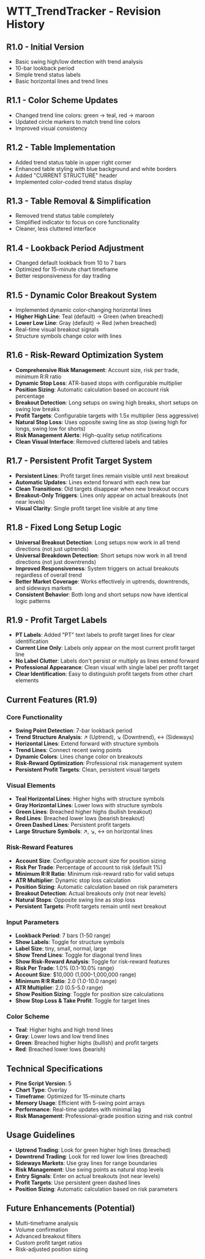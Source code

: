 # WTT_TrendTracker - Revision History

## R1.0 - Initial Version
- Basic swing high/low detection with trend analysis
- 10-bar lookback period
- Simple trend status labels
- Basic horizontal lines and trend lines

## R1.1 - Color Scheme Updates
- Changed trend line colors: green → teal, red → maroon
- Updated circle markers to match trend line colors
- Improved visual consistency

## R1.2 - Table Implementation
- Added trend status table in upper right corner
- Enhanced table styling with blue background and white borders
- Added "CURRENT STRUCTURE" header
- Implemented color-coded trend status display

## R1.3 - Table Removal & Simplification
- Removed trend status table completely
- Simplified indicator to focus on core functionality
- Cleaner, less cluttered interface

## R1.4 - Lookback Period Adjustment
- Changed default lookback from 10 to 7 bars
- Optimized for 15-minute chart timeframe
- Better responsiveness for day trading

## R1.5 - Dynamic Color Breakout System
- Implemented dynamic color-changing horizontal lines
- **Higher High Line**: Teal (default) → Green (when breached)
- **Lower Low Line**: Gray (default) → Red (when breached)
- Real-time visual breakout signals
- Structure symbols change color with lines

## R1.6 - Risk-Reward Optimization System
- **Comprehensive Risk Management**: Account size, risk per trade, minimum R:R ratio
- **Dynamic Stop Loss**: ATR-based stops with configurable multiplier
- **Position Sizing**: Automatic calculation based on account risk percentage
- **Breakout Detection**: Long setups on swing high breaks, short setups on swing low breaks
- **Profit Targets**: Configurable targets with 1.5x multiplier (less aggressive)
- **Natural Stop Loss**: Uses opposite swing line as stop (swing high for longs, swing low for shorts)
- **Risk Management Alerts**: High-quality setup notifications
- **Clean Visual Interface**: Removed cluttered labels and tables

## R1.7 - Persistent Profit Target System
- **Persistent Lines**: Profit target lines remain visible until next breakout
- **Automatic Updates**: Lines extend forward with each new bar
- **Clean Transitions**: Old targets disappear when new breakout occurs
- **Breakout-Only Triggers**: Lines only appear on actual breakouts (not near levels)
- **Visual Clarity**: Single profit target line visible at any time

## R1.8 - Fixed Long Setup Logic
- **Universal Breakout Detection**: Long setups now work in all trend directions (not just uptrends)
- **Universal Breakdown Detection**: Short setups now work in all trend directions (not just downtrends)
- **Improved Responsiveness**: System triggers on actual breakouts regardless of overall trend
- **Better Market Coverage**: Works effectively in uptrends, downtrends, and sideways markets
- **Consistent Behavior**: Both long and short setups now have identical logic patterns

## R1.9 - Profit Target Labels
- **PT Labels**: Added "PT" text labels to profit target lines for clear identification
- **Current Line Only**: Labels only appear on the most current profit target line
- **No Label Clutter**: Labels don't persist or multiply as lines extend forward
- **Professional Appearance**: Clean visual with single label per profit target
- **Clear Identification**: Easy to distinguish profit targets from other chart elements

## Current Features (R1.9)

### Core Functionality
- **Swing Point Detection**: 7-bar lookback period
- **Trend Structure Analysis**: ↗️ (Uptrend), ↘️ (Downtrend), ↔️ (Sideways)
- **Horizontal Lines**: Extend forward with structure symbols
- **Trend Lines**: Connect recent swing points
- **Dynamic Colors**: Lines change color on breakouts
- **Risk-Reward Optimization**: Professional risk management system
- **Persistent Profit Targets**: Clean, persistent visual targets

### Visual Elements
- **Teal Horizontal Lines**: Higher highs with structure symbols
- **Gray Horizontal Lines**: Lower lows with structure symbols
- **Green Lines**: Breached higher highs (bullish breakout)
- **Red Lines**: Breached lower lows (bearish breakout)
- **Green Dashed Lines**: Persistent profit targets
- **Large Structure Symbols**: ↗️, ↘️, ↔️ on horizontal lines

### Risk-Reward Features
- **Account Size**: Configurable account size for position sizing
- **Risk Per Trade**: Percentage of account to risk (default 1%)
- **Minimum R:R Ratio**: Minimum risk-reward ratio for valid setups
- **ATR Multiplier**: Dynamic stop loss calculation
- **Position Sizing**: Automatic calculation based on risk parameters
- **Breakout Detection**: Actual breakouts only (not near levels)
- **Natural Stops**: Opposite swing line as stop loss
- **Persistent Targets**: Profit targets remain until next breakout

### Input Parameters
- **Lookback Period**: 7 bars (1-50 range)
- **Show Labels**: Toggle for structure symbols
- **Label Size**: tiny, small, normal, large
- **Show Trend Lines**: Toggle for diagonal trend lines
- **Show Risk-Reward Analysis**: Toggle for risk-reward features
- **Risk Per Trade**: 1.0% (0.1-10.0% range)
- **Account Size**: $10,000 (1,000-1,000,000 range)
- **Minimum R:R Ratio**: 2.0 (1.0-10.0 range)
- **ATR Multiplier**: 2.0 (0.5-5.0 range)
- **Show Position Sizing**: Toggle for position size calculations
- **Show Stop Loss & Take Profit**: Toggle for target lines

### Color Scheme
- **Teal**: Higher highs and high trend lines
- **Gray**: Lower lows and low trend lines
- **Green**: Breached higher highs (bullish) and profit targets
- **Red**: Breached lower lows (bearish)

## Technical Specifications
- **Pine Script Version**: 5
- **Chart Type**: Overlay
- **Timeframe**: Optimized for 15-minute charts
- **Memory Usage**: Efficient with 5-swing point arrays
- **Performance**: Real-time updates with minimal lag
- **Risk Management**: Professional-grade position sizing and risk control

## Usage Guidelines
- **Uptrend Trading**: Look for green higher high lines (breached)
- **Downtrend Trading**: Look for red lower low lines (breached)
- **Sideways Markets**: Use gray lines for range boundaries
- **Risk Management**: Use swing points as natural stop levels
- **Entry Signals**: Enter on actual breakouts (not near levels)
- **Profit Targets**: Use persistent green dashed lines
- **Position Sizing**: Automatic calculation based on risk parameters

## Future Enhancements (Potential)
- Multi-timeframe analysis
- Volume confirmation
- Advanced breakout filters
- Custom profit target ratios
- Risk-adjusted position sizing 